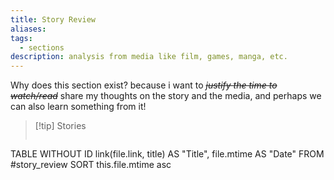 ```yaml
---
title: Story Review
aliases: 
tags:
  - sections
description: analysis from media like film, games, manga, etc.
---
```

Why does this section exist? because i want to *~~justify the time to watch/read~~* share my thoughts on the story and the media, and perhaps we can also learn something from it!

>[!tip] Stories
>``` dataview
TABLE WITHOUT ID
  link(file.link, title) AS "Title",
  file.mtime AS "Date"
FROM #story_review 
SORT this.file.mtime asc
